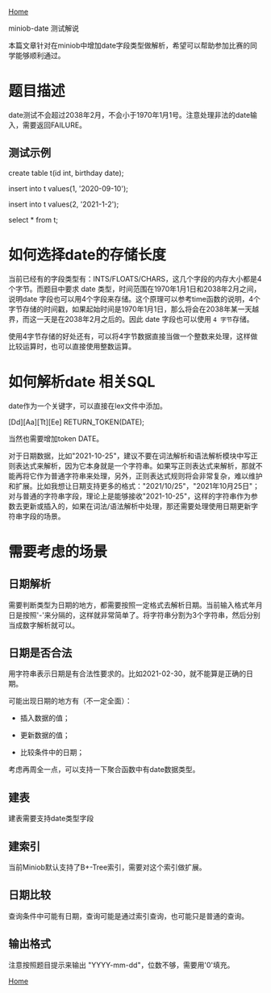  [Home](index) 
 

miniob-date 测试解说

本篇文章针对在miniob中增加date字段类型做解析，希望可以帮助参加比赛的同学能够顺利通过。

# 题目描述

date测试不会超过2038年2月，不会小于1970年1月1号。注意处理非法的date输入，需要返回FAILURE。  

## 测试示例

create table t(id int, birthday date);

insert into t values(1, '2020-09-10');

insert into t values(2, '2021-1-2');

select * from t;



# 如何选择date的存储长度

当前已经有的字段类型有：INTS/FLOATS/CHARS，这几个字段的内存大小都是4个字节。而题目中要求 date 类型，时间范围在1970年1月1日和2038年2月之间，说明date 字段也可以用4个字段来存储。这个原理可以参考time函数的说明，4个字节存储的时间戳，如果起始时间是1970年1月1日，那么将会在2038年某一天越界，而这一天是在2038年2月之后的。因此 date 字段也可以使用 `4 字节`存储。

使用4字节存储的好处还有，可以将4字节数据直接当做一个整数来处理，这样做比较运算时，也可以直接使用整数运算。



# 如何解析date 相关SQL

date作为一个关键字，可以直接在lex文件中添加。

\[Dd\]\[Aa\]\[Tt\]\[Ee\]                         RETURN_TOKEN(DATE);

当然也需要增加token DATE。

对于日期数据，比如"2021-10-25"，建议不要在词法解析和语法解析模块中写正则表达式来解析，因为它本身就是一个字符串。如果写正则表达式来解析，那就不能再将它作为普通字符串来处理，另外，正则表达式规则将会非常复杂，难以维护和扩展。比如我想让日期支持更多的格式："2021/10/25"，"2021年10月25日"；对与普通的字符串字段，理论上是能够接收"2021-10-25"，这样的字符串作为参数去更新或插入的，如果在词法/语法解析中处理，那还需要处理使用日期更新字符串字段的场景。



# 需要考虑的场景

## 日期解析

需要判断类型为日期的地方，都需要按照一定格式去解析日期。当前输入格式年月日是按照'-'来分隔的，这样就非常简单了。将字符串分割为3个字符串，然后分别当成数字解析就可以。



## 日期是否合法

用字符串表示日期是有合法性要求的。比如2021-02-30，就不能算是正确的日期。

可能出现日期的地方有（不一定全面）：

- 插入数据的值；

- 更新数据的值；

- 比较条件中的日期；

考虑再周全一点，可以支持一下聚合函数中有date数据类型。



## 建表

建表需要支持date类型字段

## 建索引

当前Miniob默认支持了B+-Tree索引，需要对这个索引做扩展。

## 日期比较

查询条件中可能有日期，查询可能是通过索引查询，也可能只是普通的查询。



## 输出格式

注意按照题目提示来输出 "YYYY-mm-dd"，位数不够，需要用'0'填充。

 [Home](index) 
